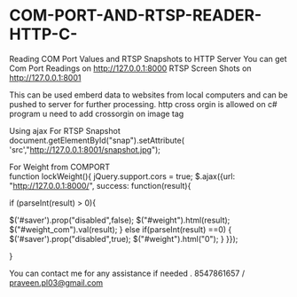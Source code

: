 # COM-PORT-AND-RTSP-READER-HTTP-C-
Reading COM Port Values and RTSP Snapshots to HTTP Server
You can get 
Com Port Readings on http://127.0.0.1:8000
RTSP Screen Shots on http://127.0.0.1:8001

This can be used emberd data to websites from local computers and can be pushed to server for further processing.
http cross orgin is allowed on c# program 
u need to add crossorgin on image tag 

Using ajax 
For RTSP Snapshot
document.getElementById("snap").setAttribute(
        'src',"http://127.0.0.1:8001/snapshot.jpg");
        
        
 For Weight from COMPORT   
 function lockWeight(){
         jQuery.support.cors = true;
          $.ajax({url: "http://127.0.0.1:8000/", success:   function(result){

if (parseInt(result) > 0){
      
  $('#saver').prop("disabled",false);
             $("#weight").html(result);
     $("#weight_com").val(result);
}
              else if(parseInt(result) ==0)
                  {
                  $('#saver').prop("disabled",true);
             $("#weight").html("0");
              }
  }});

}

You can contact me for any assistance if needed . 8547861657 / praveen.pl03@gmail.com
